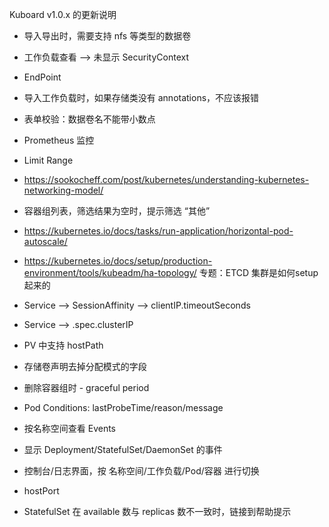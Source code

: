 Kuboard v1.0.x 的更新说明

* 导入导出时，需要支持 nfs 等类型的数据卷

* 工作负载查看 --> 未显示 SecurityContext
* EndPoint
* 导入工作负载时，如果存储类没有 annotations，不应该报错
* 表单校验：数据卷名不能带小数点
* Prometheus 监控
* Limit Range


* https://sookocheff.com/post/kubernetes/understanding-kubernetes-networking-model/


* 容器组列表，筛选结果为空时，提示筛选 “其他”

* https://kubernetes.io/docs/tasks/run-application/horizontal-pod-autoscale/

* https://kubernetes.io/docs/setup/production-environment/tools/kubeadm/ha-topology/  专题：ETCD 集群是如何setup起来的

* Service --> SessionAffinity
              --> clientIP.timeoutSeconds
* Service --> .spec.clusterIP

* PV 中支持 hostPath

* 存储卷声明去掉分配模式的字段
* 删除容器组时 - graceful period
* Pod Conditions: lastProbeTime/reason/message
* 按名称空间查看 Events
* 显示 Deployment/StatefulSet/DaemonSet 的事件
* 控制台/日志界面，按 名称空间/工作负载/Pod/容器 进行切换
* hostPort
* StatefulSet 在 available 数与 replicas 数不一致时，链接到帮助提示
